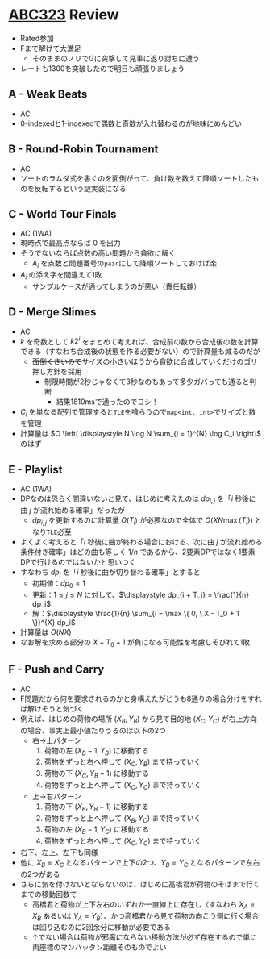 # [ABC323](https://atcoder.jp/contests/abc323) Review
- Rated参加
- Fまで解けて大満足
  - そのままのノリでGに突撃して見事に返り討ちに遭う
- レートも1300を突破したので明日も頑張りましょう

## A - Weak Beats
- AC
- 0-indexedと1-indexedで偶数と奇数が入れ替わるのが地味にめんどい

## B - Round-Robin Tournament
- AC
- ソートのラムダ式を書くのを面倒がって、負け数を数えて降順ソートしたものを反転するという謎実装になる

## C - World Tour Finals
- AC (1WA)
- 現時点で最高点ならば $0$ を出力
- そうでないならば点数の高い問題から貪欲に解く
  - $A_i$ を点数と問題番号の`pair`にして降順ソートしておけば楽
- $A_i$ の添え字を間違えて1敗
  - サンプルケースが通ってしまうのが悪い（責任転嫁）

## D - Merge Slimes
- AC
- $k$ を奇数として $k2^i$ をまとめて考えれば、合成前の数から合成後の数を計算できる（すなわち合成後の状態を作る必要がない）ので計算量も減るのだが
  - ~~面倒くさいので~~サイズの小さいほうから貪欲に合成していくだけのゴリ押し方針を採用
    - 制限時間が2秒じゃなくて3秒なのもあって多少ガバっても通ると判断
      - 結果1810msで通ったのでヨシ！
- $C_i$ を単なる配列で管理すると`TLE`を喰らうので`map<int, int>`でサイズと数を管理
- 計算量は $O \left( \displaystyle N \log N \sum_{i = 1}^{N} \log C_i \right)$ のはず

## E - Playlist
- AC (1WA)
- DPなのは恐らく間違いないと見て、はじめに考えたのは $dp_{i,j}$ を「$i$ 秒後に曲 $j$ が流れ始める確率」だったが
  - $dp_{i,j}$ を更新するのに計算量 $O(T_i)$ が必要なので全体で $O(XN \max \{ T_i \})$ となり`TLE`必至
- よくよく考えると「$i$ 秒後に曲が終わる場合における、次に曲 $j$ が流れ始める条件付き確率」はどの曲も等しく $1/n$ であるから、2要素DPではなく1要素DPで行けるのではないかと思いつく
- すなわち $dp_i$ を「$i$ 秒後に曲が切り替わる確率」とすると
  - 初期値：$dp_0 = 1$
  - 更新：$1 \leq j \leq N$ に対して、$\displaystyle dp_{i + T_j} = \frac{1}{n} dp_i$
  - 解：$\displaystyle \frac{1}{n} \sum_{i = \max \{ 0, \ X - T_0 + 1 \}}^{X} dp_i$
- 計算量は $O(NX)$
- なお解を求める部分の $X - T_0 + 1$ が負になる可能性を考慮しそびれて1敗

## F - Push and Carry
- AC
- F問題だから何を要求されるのかと身構えたがどうも8通りの場合分けをすれば解けそうと気づく
- 例えば、はじめの荷物の場所 $(X_B, Y_B)$ から見て目的地 $(X_C, Y_C)$ が右上方向の場合、事実上最小値たりうるのは以下の2つ
  - 右→上パターン
      1. 荷物の左 $(X_B - 1, Y_B)$ に移動する
      1. 荷物をずっと右へ押して $(X_C, Y_B)$ まで持っていく
      1. 荷物の下 $(X_C, Y_B - 1)$ に移動する
      1. 荷物をずっと上へ押して $(X_C, Y_C)$ まで持っていく
  - 上→右パターン
      1. 荷物の下 $(X_B, Y_B - 1)$ に移動する
      1. 荷物をずっと上へ押して $(X_B, Y_C)$ まで持っていく
      1. 荷物の左 $(X_B - 1, Y_C)$ に移動する
      1. 荷物をずっと右へ押して $(X_C, Y_C)$ まで持っていく
- 右下、左上、左下も同様
- 他に $X_B = X_C$ となるパターンで上下の2つ、$Y_B = Y_C$ となるパターンで左右の2つがある
- さらに気を付けないとならないのは、はじめに高橋君が荷物のそばまで行くまでの移動回数で
  - 高橋君と荷物が上下左右のいずれか一直線上に存在し（すなわち $X_A = X_B$ あるいは $Y_A = Y_B$）、かつ高橋君から見て荷物の向こう側に行く場合は回り込むのに2回余分に移動が必要である
  - ↑でない場合は荷物が邪魔にならない移動方法が必ず存在するので単に両座標のマンハッタン距離そのものでよい